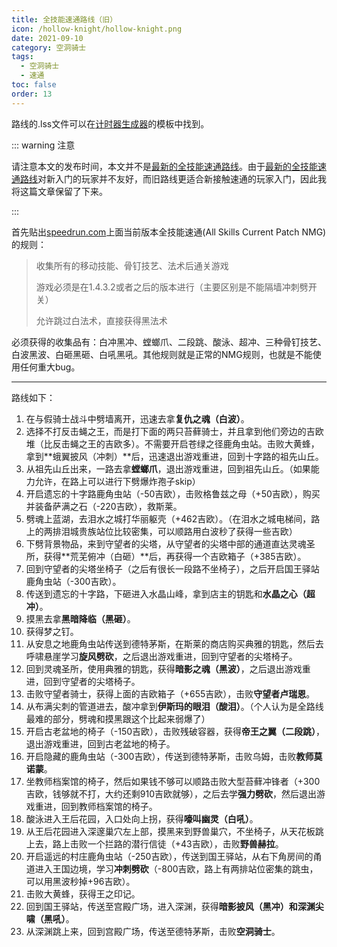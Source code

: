 ```yaml
---
title: 全技能速通路线（旧）
icon: /hollow-knight/hollow-knight.png
date: 2021-09-10
category: 空洞骑士
tags:
  - 空洞骑士
  - 速通
toc: false
order: 13
---
```


<!-- more -->

路线的.lss文件可以在[计时器生成器](hksplitmaker-faq.md#生成模板并导入)的模板中找到。

::: warning 注意

请注意本文的发布时间，本文并不是[最新的全技能速通路线](all-skills.md)。由于[最新的全技能速通路线](all-skills.md)对新入门的玩家并不友好，而旧路线更适合新接触速通的玩家入门，因此我将这篇文章保留了下来。

:::

首先贴出[speedrun.com](https://www.speedrun.com/zh-CN/hollowknight?h=All_Skills-1-4-3-2-nmg&rules=category&x=n2y577zk-38dopp1l.4lxogy4l)上面当前版本全技能速通(All Skills Current Patch NMG)的规则：

> 收集所有的移动技能、骨钉技艺、法术后通关游戏
>
> 游戏必须是在1.4.3.2或者之后的版本进行（主要区别是不能隔墙冲刺劈开关）
>
> 允许跳过白法术，直接获得黑法术

必须获得的收集品有：白冲黑冲、螳螂爪、二段跳、酸泳、超冲、三种骨钉技艺、白波黑波、白砸黑砸、白吼黑吼。其他规则就是正常的NMG规则，也就是不能使用任何重大bug。

---

路线如下：

1. 在与假骑士战斗中劈墙离开，迅速去拿**复仇之魂（白波）**。
2. 选择不打反击蝇之王，而是打下面的两只苔藓骑士，并且拿到他们旁边的吉欧堆（比反击蝇之王的吉欧多）。不需要开启苍绿之径鹿角虫站。击败大黄蜂，拿到**蛾翼披风（冲刺）**后，迅速退出游戏重进，回到十字路的祖先山丘。
3. 从祖先山丘出来，一路去拿**螳螂爪**，退出游戏重进，回到祖先山丘。（如果能力允许，在路上可以进行下劈爆炸孢子skip）
4. 开启遗忘的十字路鹿角虫站（-50吉欧），击败格鲁兹之母（+50吉欧），购买并装备萨满之石（-220吉欧），救斯莱。
5. 劈魂上蓝湖，去泪水之城打华丽躯壳（+462吉欧）。（在泪水之城电梯间，路上的两排泪城贵族站位比较密集，可以顺路用白波秒了获得一些吉欧）
6. 下劈背景物品，来到守望者的尖塔，从守望者的尖塔中部的通道直达灵魂圣所，获得**荒芜俯冲（白砸）**后，再获得一个吉欧箱子（+385吉欧）。
7. 回到守望者的尖塔坐椅子（之后有很长一段路不坐椅子），之后开启国王驿站鹿角虫站（-300吉欧）。
8. 传送到遗忘的十字路，下砸进入水晶山峰，拿到店主的钥匙和**水晶之心（超冲）**。
9. 摸黑去拿**黑暗降临（黑砸）**。
10. 获得梦之钉。
11. 从安息之地鹿角虫站传送到德特茅斯，在斯莱的商店购买典雅的钥匙，然后去呼啸悬崖学习**旋风劈砍**，之后退出游戏重进，回到守望者的尖塔椅子。
12. 回到灵魂圣所，使用典雅的钥匙，获得**暗影之魂（黑波）**，之后退出游戏重进，回到守望者的尖塔椅子。
13. 击败守望者骑士，获得上面的吉欧箱子（+655吉欧），击败**守望者卢瑞恩**。
14. 从布满尖刺的管道进去，酸冲拿到**伊斯玛的眼泪（酸泪）**。（个人认为是全路线最难的部分，劈魂和摸黑跟这个比起来弱爆了）
15. 开启古老盆地的椅子（-150吉欧），击败残破容器，获得**帝王之翼（二段跳）**，退出游戏重进，回到古老盆地的椅子。
16. 开启隐藏的鹿角虫站（-300吉欧），传送到德特茅斯，击败乌姆，击败**教师莫诺蒙**。
17. 坐教师档案馆的椅子，然后如果钱不够可以顺路击败大型苔藓冲锋者（+300吉欧，钱够就不打，大约还剩910吉欧就够），之后去学**强力劈砍**，然后退出游戏重进，回到教师档案馆的椅子。
18. 酸泳进入王后花园，入口处向上拐，获得**嚎叫幽灵（白吼）**。
19. 从王后花园进入深邃巢穴左上部，摸黑来到野兽巢穴，不坐椅子，从天花板跳上去，路上击败一个拦路的潜行信徒（+43吉欧），击败**野兽赫拉**。
20. 开启遥远的村庄鹿角虫站（-250吉欧），传送到国王驿站，从右下角房间的甬道进入王国边境，学习**冲刺劈砍**（-800吉欧，路上有两排站位密集的跳虫，可以用黑波秒掉+96吉欧）。
21. 击败大黄蜂，获得王之印记。
22. 回到国王驿站，传送至宫殿广场，进入深渊，获得**暗影披风（黑冲）**和**深渊尖啸（黑吼）**。
23. 从深渊跳上来，回到宫殿广场，传送至德特茅斯，击败**空洞骑士**。